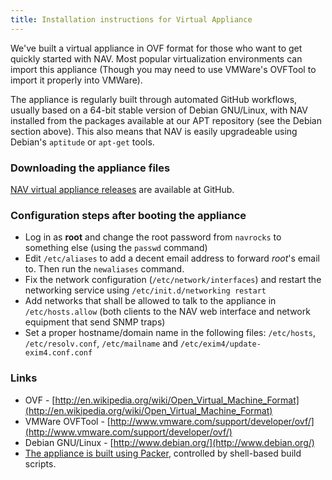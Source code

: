 ```yaml
---
title: Installation instructions for Virtual Appliance
---
```


We've built a virtual appliance in OVF format for those who want to get quickly started with NAV.
Most popular virtualization environments can import this appliance (Though you may need to use VMWare's OVFTool to import it properly into VMWare).

The appliance is regularly built through automated GitHub workflows, usually based on a 64-bit stable version of Debian GNU/Linux, with NAV installed from the packages available at our APT repository (see the Debian section above). This also means that NAV is easily upgradeable using Debian's `aptitude` or `apt-get` tools.

### Downloading the appliance files

[NAV virtual appliance releases](https://github.com/Uninett/navappliance/releases) are available at GitHub.


### Configuration steps after booting the appliance

  * Log in as **root** and change the root password from ```navrocks``` to something else (using the `passwd` command)
  * Edit ```/etc/aliases``` to add a decent email address to forward *root*'s email to. Then run the `newaliases` command.
  * Fix the network configuration (```/etc/network/interfaces```) and restart the networking service using ```/etc/init.d/networking restart```
  * Add networks that shall be allowed to talk to the appliance in ```/etc/hosts.allow``` (both clients to the NAV web interface and network equipment that send SNMP traps)
  * Set a proper hostname/domain name in the following files: ```/etc/hosts```, ```/etc/resolv.conf```, ```/etc/mailname``` and ```/etc/exim4/update-exim4.conf.conf```

### Links

  * OVF - [http://en.wikipedia.org/wiki/Open_Virtual_Machine_Format](http://en.wikipedia.org/wiki/Open_Virtual_Machine_Format)
  * VMWare OVFTool - [http://www.vmware.com/support/developer/ovf/](http://www.vmware.com/support/developer/ovf/)
  * Debian GNU/Linux - [http://www.debian.org/](http://www.debian.org/)
  * [The appliance is built using Packer](https://github.com/Uninett/navappliance), controlled by shell-based build scripts.
